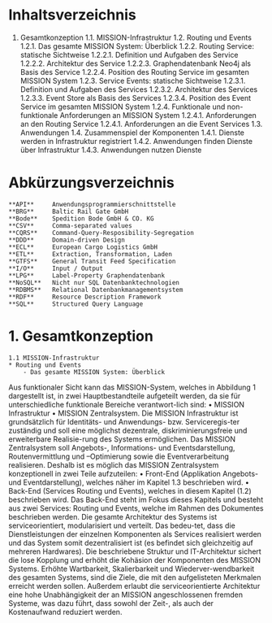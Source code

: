 
Inhaltsverzeichnis
==================

1. Gesamtkonzeption
    1.1. MISSION-Infrastruktur
    1.2. Routing und Events
        1.2.1. Das gesamte MISSION System: Überblick
        1.2.2. Routing Service: statische Sichtweise
            1.2.2.1. Definition und Aufgaben des Service	
            1.2.2.2. Architektur des Service
            1.2.2.3. Graphendatenbank Neo4j als Basis des Service
            1.2.2.4. Position des Routing Service im gesamten MISSION System
        1.2.3. Service Events: statische Sichtweise
            1.2.3.1. Definition und Aufgaben des Services
            1.2.3.2. Architektur des Services
            1.2.3.3. Event Store als Basis des Services
            1.2.3.4. Position des Event Service im gesamten MISSION System
        1.2.4. Funktionale und non-funktionale Anforderungen an MISSION System
            1.2.4.1. Anforderungen an den Routing Service
            1.2.4.1. Anforderungen an die Event Services
    1.3. Anwendungen
    1.4. Zusammenspiel der Komponenten
        1.4.1. Dienste werden in Infrastruktur registriert
        1.4.2. Anwendungen finden Dienste über Infrastruktur
        1.4.3. Anwendungen nutzen Dienste

Abkürzungsverzeichnis
=====================

    **API**		Anwendungsprogrammierschnittstelle
    **BRG**		Baltic Rail Gate GmbH
    **Bode**	Spedition Bode GmbH & CO. KG
    **CSV**		Comma-separated values
    **CQRS**	Command-Query-Resposibility-Segregation
    **DDD**		Domain-driven Design
    **ECL**		European Cargo Logistics GmbH
    **ETL**		Extraction, Transformation, Laden
    **GTFS**	General Transit Feed Specification
    **I/O**		Input / Output
    **LPG**		Label-Property Graphendatenbank
    **NoSQL**	Nicht nur SQL Datenbanktechnologien
    **RDBMS**	Relational Datenbankmanagementsystem
    **RDF**		Resource Description Framework
    **SQL**		Structured Query Language

# 1. Gesamtkonzeption
    1.1 MISSION-Infrastruktur
    * Routing und Events
        - Das gesamte MISSION System: Überblick
Aus funktionaler Sicht kann das MISSION-System, welches in Abbildung 1 dargestellt ist, in zwei Hauptbestandteile aufgeteilt werden, da sie für unterschiedliche funktionale Bereiche verantwort-lich sind:
•	MISSION Infrastruktur
•	MISSION Zentralsystem.
Die MISSION Infrastruktur ist grundsätzlich für Identitäts- und Anwendungs- bzw. Serviceregis-ter zuständig und soll eine möglichst dezentrale, diskriminierungsfreie und erweiterbare Realisie-rung des Systems ermöglichen. Das MISSION Zentralsystem soll Angebots-, Informations- und Eventsdarstellung, Routenvermittlung und –Optimierung sowie die Eventverarbeitung realisieren.
Deshalb ist es möglich das MISSION Zentralsystem konzeptionell in zwei Teile aufzuteilen:
•	Front-End (Applikation  Angebots- und Eventdarstellung), welches näher im Kapitel 1.3 beschrieben wird.
•	Back-End (Services Routing und Events), welches in diesem Kapitel (1.2) beschrieben wird.
Das Back-End steht im Fokus dieses Kapitels und besteht aus zwei Services: Routing und Events, welche im Rahmen des Dokumentes beschrieben werden.
Die gesamte Architektur des Systems ist serviceorientiert, modularisiert und verteilt. Das bedeu-tet, dass die Dienstleistungen der einzelnen Komponenten als Services realisiert werden und das System somit dezentralisiert ist (es befindet sich gleichzeitig auf mehreren Hardwares).
Die beschriebene Struktur und IT-Architektur sichert die lose Kopplung und erhöht die Kohäsion der Komponenten des MISSION Systems. Erhöhte Wartbarkeit, Skalierbarkeit und Wiederver-wendbarkeit des gesamten Systems, sind die Ziele, die mit den aufgelisteten Merkmalen erreicht werden sollen. Außerdem erlaubt die serviceorientierte Architektur eine hohe Unabhängigkeit der an MISSION angeschlossenen fremden Systeme, was dazu führt, dass sowohl der Zeit-, als auch der Kostenaufwand reduziert  werden.
